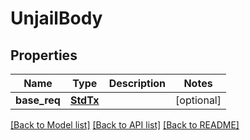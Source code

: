 # UnjailBody

## Properties
Name | Type | Description | Notes
------------ | ------------- | ------------- | -------------
**base_req** | [**StdTx**](StdTx.md) |  | [optional] 

[[Back to Model list]](../README.md#documentation-for-models) [[Back to API list]](../README.md#documentation-for-api-endpoints) [[Back to README]](../README.md)


